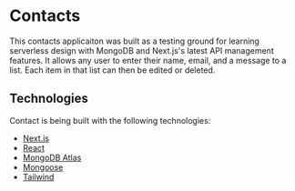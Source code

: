 # Contacts

This contacts applicaiton was built as a testing ground for learning serverless design with MongoDB and Next.js's latest API management features. It allows any user to enter their name, email, and a message to a list. Each item in that list can then be edited or deleted. 

## Technologies
Contact is being built with the following technologies:
- [Next.js](https://nextjs.org/)
- [React](https://react.dev/)
- [MongoDB Atlas]([https://nextjs.org/](https://www.mongodb.com/atlas/database))
- [Mongoose](https://nextjs.org/)
- [Tailwind](https://nextjs.org/)
